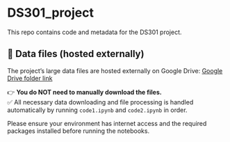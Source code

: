 # DS301_project

This repo contains code and metadata for the DS301 project.

## 📁 Data files (hosted externally)

The project’s large data files are hosted externally on Google Drive:
[Google Drive folder link](https://drive.google.com/drive/folders/1nR9BcXhEqyZS_IiCGrG2pRKe0uHG2MtZ?usp=drive_link)

👉 **You do NOT need to manually download the files.**  
✅ All necessary data downloading and file processing is handled automatically by running `code1.ipynb` and `code2.ipynb` in order.

Please ensure your environment has internet access and the required packages installed before running the notebooks.
